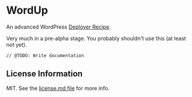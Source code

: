# WordUp

An advanced WordPress [Deployer Recipe](https://deployer.org).

Very much in a pre-alpha stage. You probably shouldn't use this (at least not yet).

```
// @TODO: Write documentation
```

## License Information

MIT. See the [license.md file](license.md) for more info.